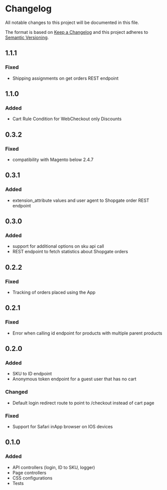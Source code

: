 # Changelog

All notable changes to this project will be documented in this file.

The format is based on [Keep a Changelog](http://keepachangelog.com/) and this project adheres
to [Semantic Versioning](http://semver.org/).

## 1.1.1
### Fixed
- Shipping assignments on get orders REST endpoint

## 1.1.0
### Added
- Cart Rule Condition for WebCheckout only Discounts

## 0.3.2
### Fixed
- compatibility with Magento below 2.4.7

## 0.3.1
### Added
- extension_attribute values and user agent to Shopgate order REST endpoint

## 0.3.0
### Added
- support for additional options on sku api call
- REST endpoint to fetch statistics about Shopgate orders

## 0.2.2
### Fixed
- Tracking of orders placed using the App

## 0.2.1
### Fixed
- Error when calling id endpoint for products with multiple parent products

## 0.2.0

### Added
- SKU to ID endpoint
- Anonymous token endpoint for a guest user that has no cart
### Changed
- Default login redirect route to point to /checkout instead of cart page
### Fixed
- Support for Safari inApp browser on IOS devices

## 0.1.0

### Added
- API controllers (login, ID to SKU, logger)
- Page controllers
- CSS configurations
- Tests
